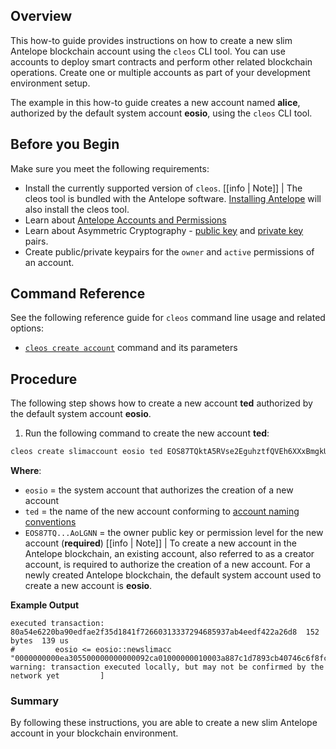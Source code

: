 ## Overview

This how-to guide provides instructions on how to create a new slim Antelope blockchain account using the `cleos` CLI tool. You can use accounts to deploy smart contracts and perform other related blockchain operations. Create one or multiple accounts as part of your development environment setup.

The example in this how-to guide creates a new account named **alice**, authorized by the default system account **eosio**, using the `cleos` CLI tool.

## Before you Begin

Make sure you meet the following requirements:

* Install the currently supported version of `cleos`.
[[info | Note]]
| The cleos tool is bundled with the Antelope software. [Installing Antelope](../../00_install/index.md) will also install the cleos tool.
* Learn about [Antelope Accounts and Permissions](/protocol-guides/04_accounts_and_permissions.md)
* Learn about Asymmetric Cryptography - [public key](/glossary.md#public-key) and [private key](/glossary.md#private-key) pairs.
* Create public/private keypairs for the `owner` and `active` permissions of an account.

## Command Reference

See the following reference guide for `cleos` command line usage and related options:
* [`cleos create account`](../03_command-reference/create/slim_account.md) command and its parameters

## Procedure

The following step shows how to create a new account **ted** authorized by the default system account **eosio**.

1. Run the following command to create the new account **ted**:

```sh
cleos create slimaccount eosio ted EOS87TQktA5RVse2EguhztfQVEh6XXxBmgkU8b4Y5YnGvtYAoLGNN
```
**Where**:
* `eosio` = the system account that authorizes the creation of a new account
* `ted` = the name of the new account conforming to [account naming conventions](/protocol-guides/04_accounts_and_permissions.md#2-accounts)
* `EOS87TQ...AoLGNN` = the owner public key or permission level for the new account (**required**)
[[info | Note]]
| To create a new account in the Antelope blockchain, an existing account, also referred to as a creator account, is required to authorize the creation of a new account. For a newly created Antelope blockchain, the default system account used to create a new account is **eosio**.

**Example Output**

```console
executed transaction: 80a54e6220ba90edfae2f35d1841f72660313337294685937ab4eedf422a26d8  152 bytes  139 us
#         eosio <= eosio::newslimacc            "0000000000ea305500000000000092ca01000000010003a887c1d7893cb40746c6f8fc6e0a964320d0316b85c6ebc8c905a...
warning: transaction executed locally, but may not be confirmed by the network yet         ] 
```

### Summary

By following these instructions, you are able to create a new slim Antelope account in your blockchain environment.
